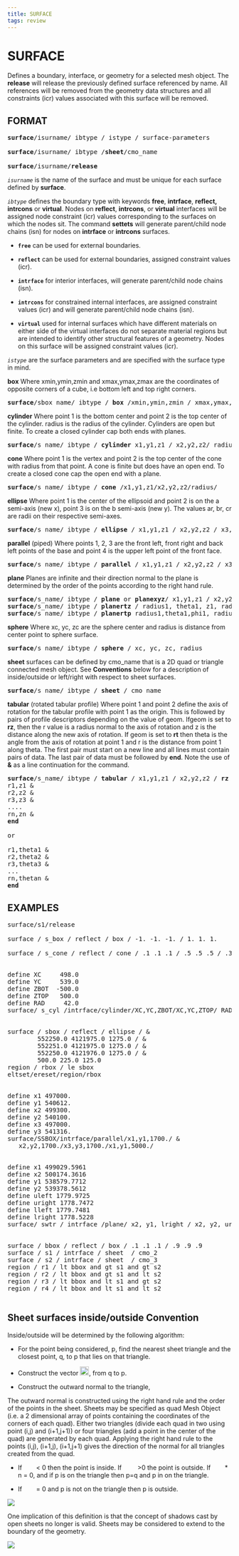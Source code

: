 ```yaml
---
title: SURFACE
tags: review
---
```


# SURFACE #

Defines a boundary, interface, or geometry for a selected mesh object. The **release** will release the previously defined surface referenced by name.  All references will be removed from the geometry data structures and all constraints (icr) values associated with this surface will be removed.

## FORMAT ##

<pre>
<b>surface</b>/isurname/ ibtype / istype / surface-parameters

<b>surface</b>/isurname/ ibtype /<b>sheet</b>/cmo_name

<b>surface</b>/isurname/<b>release</b>
</pre>


*`isurname`* is the name of the surface and must be unique for each surface defined by **surface**.


*`ibtype`* defines the boundary type with keywords **free**, **intrface**, **reflect, intrcons** or
**virtual**. Nodes on **reflect**, **intrcons**, or **virtual** interfaces will be assigned
node constraint (icr) values corresponding to the surfaces on which the nodes sit. The
command **settets** will generate parent/child node chains (isn) for nodes on **intrface** or **intrcons** surfaces.

* **`free`**  can be used for external boundaries.

* **`reflect`** can be used for external boundaries, assigned constraint values (icr).

* **`intrface`** for interior interfaces, will generate parent/child node chains (isn).

* **`intrcons`** for constrained internal interfaces, are assigned constraint values (icr) and will generate parent/child node chains (isn). 

* **`virtual`** used for internal surfaces which have different materials on either side of the virtual interfaces do not
separate material regions but are intended to identify other structural features of a geometry. Nodes on this surface will be assigned constraint values (icr).



*`istype`* are the surface parameters and are specified with the
surface type in mind. 

**box** Where xmin,ymin,zmin and xmax,ymax,zmax are the coordinates of opposite corners of a cube, i.e bottom left and top right corners.
<pre>
<b>surface</b>/sbox_name/ ibtype / <b>box</b> /xmin,ymin,zmin / xmax,ymax,zmax/
</pre>

**cylinder** Where point 1 is the bottom center and point 2 is the top center of the cylinder. radius is the radius of the cylinder. Cylinders are open but finite.  To create a closed cylinder cap both ends with planes.
<pre>
<b>surface</b>/s_name/ ibtype / <b>cylinder</b> x1,y1,z1 / x2,y2,z2/ radius
</pre>

**cone** Where point 1 is the vertex and point 2 is the top center of the cone with radius from that point. A cone is finite but does have an open end. To create a closed cone cap the open end with a plane.
<pre>
<b>surface</b>/s_name/ ibtype / <b>cone</b> /x1,y1,z1/x2,y2,z2/radius/
</pre>

**ellipse** Where point 1 is the center of the ellipsoid and point 2 is on the a semi-axis (new x), point 3 is on the b semi-axis (new y). The values ar, br, cr are radii on their respective semi-axes.
<pre>
<b>surface</b>/s_name/ ibtype / <b>ellipse</b> / x1,y1,z1 / x2,y2,z2 / x3,y3,z3 / ar, br, cr /
</pre>

**parallel** (piped) Where points 1, 2, 3 are the front left, front right and back left points of the base and point 4 is the upper left point of the front face.
<pre>
<b>surface</b>/s_name/ ibtype / <b>parallel</b> / x1,y1,z1 / x2,y2,z2 / x3,y3,z3 / x4,y4,z4 
</pre>

**plane** Planes are infinite and their direction normal to the plane is determined by the order of the points according to the right hand rule. 
<pre>
<b>surface</b>/s_name/ ibtype / <b>plane</b> or <b>planexyz</b>/ x1,y1,z1 / x2,y2,z2 / x3,y3,z3
<b>surface</b>/s_name/ ibtype / <b>planertz</b> / radius1, theta1, z1, radius2, theta2, z2, radius ,zcen/
<b>surface</b>/s_name/ ibtype / <b>planertp</b> radius1,theta1,phi1, radius2,theta2,phi2, radius3,theta3,phi3/ xc, yc, zc
</pre>

**sphere** Where xc, yc, zc are the sphere center and radius is distance from center point to sphere surface.
<pre>
<b>surface</b>/s_name/ ibtype / <b>sphere</b> / xc, yc, zc, radius
</pre>

**sheet** surfaces can be defined by cmo_name that is a 2D quad or triangle connected mesh object. See **Conventions** below for a description of inside/outside or left/right with respect to sheet surfaces.
<pre>
<b>surface</b>/s_name/ ibtype / <b>sheet</b> / cmo_name
</pre>

**tabular** (rotated tabular profile) Where point 1 and point 2 define the axis of rotation for the tabular profile with point 1 as the origin. This is followed by pairs of profile descriptors depending on the value of geom. Ifgeom is set to **rz**, then the r value is a radius normal to the axis of rotation and z is the distance along the new axis of rotation. If geom is set to **rt** then theta is the angle from the axis of rotation at point 1 and r is the distance from point 1 along theta. The first pair must start on a new line and all lines must contain pairs of data. The last pair of data must be followed by **end**. Note the use of **&** as a line continuation for the command.
<pre>
<b>surface</b>/s_name/ ibtype / <b>tabular</b> / x1,y1,z1 / x2,y2,z2 / <b>rz</b> <b>rt</b>/ &
r1,z1 & 
r2,z2 & 
r3,z3 & 
.... 
rn,zn & 
<b>end</b>

or 

r1,theta1 & 
r2,theta2 & 
r3,theta3 & 
... 
rn,thetan & 
<b>end</b>
</pre>


## EXAMPLES ##

<pre>
surface/s1/release

surface / s_box / reflect / box / -1. -1. -1. / 1. 1. 1.

surface / s_cone / reflect / cone / .1 .1 .1 / .5 .5 .5 / .3


define XC     498.0
define YC     539.0
define ZBOT  -500.0
define ZTOP   500.0
define RAD     42.0
surface/ s_cyl /intrface/cylinder/XC,YC,ZBOT/XC,YC,ZTOP/ RAD


surface / sbox / reflect / ellipse / &
        552250.0 4121975.0 1275.0 / &
        552251.0 4121975.0 1275.0 / &
        552250.0 4121976.0 1275.0 / &
        500.0 225.0 125.0
region / rbox / le sbox
eltset/ereset/region/rbox


define x1 497000.
define y1 540612.
define x2 499300.
define y2 540100.
define x3 497000.
define y3 541316.
surface/SSBOX/intrface/parallel/x1,y1,1700./ &
   x2,y2,1700./x3,y3,1700./x1,y1,5000./


define x1 499029.5961
define x2 500174.3616
define y1 538579.7712
define y2 539378.5612
define uleft 1779.9725
define uright 1778.7472
define lleft 1779.7481
define lright 1778.5228
surface/ swtr / intrface /plane/ x2, y1, lright / x2, y2, uright / x1, y2, uleft


surface / bbox / reflect / box / .1 .1 .1 / .9 .9 .9
surface / s1 / intrface / sheet  / cmo_2
surface / s2 / intrface / sheet  / cmo_3
region / r1 / lt bbox and gt s1 and gt s2
region / r2 / lt bbox and gt s1 and lt s2
region / r3 / lt bbox and lt s1 and gt s2
region / r4 / lt bbox and lt s1 and lt s2

</pre>



## Sheet surfaces inside/outside Convention ##

Inside/outside  will be determined by the following algorithm:

* For the point being considered, p, find the nearest sheet triangle
and the closest point, q, to p that lies on that triangle.

* Construct the vector <img height="20" width="`20" src="https://lanl.github.io/LaGriT/assets/images/Image255.gif">, from q to p.

* Construct the outward normal to the triangle, <img height="10" width="10" src="https://lanl.github.io/LaGriT/assets/images/Image256.gif">

The outward normal is constructed using the right hand rule and the order of the
points in the sheet. Sheets may be specified as quad Mesh Object (i.e. a
2 dimensional array of points containing the coordinates of the corners
of each quad). Either two triangles (divide each quad in two using point
(i,j) and (i+1,j+1)) or four triangles (add a point in the center of the
quad) are generated by each quad. Applying the right hand rule to the
points (i,j), (i+1,j), (i+1,j+1) gives the direction of the normal for
all triangles created from the quad.

* If <img height="10" width="10" src="https://lanl.github.io/LaGriT/assets/images/Image255.gif"> <img height="10" width="10" src="https://lanl.github.io/LaGriT/assets/images/Image256.gif">  &lt; 0 then
the point is inside. If  <img height="10" width="10" src="https://lanl.github.io/LaGriT/assets/images/Image255.gif"> <img height="10" width="10" src="https://lanl.github.io/LaGriT/assets/images/Image256.gif">  &gt;0 the
point is outside. If <img height="10" width="10" src="https://lanl.github.io/LaGriT/assets/images/Image255.gif"> <img height="10" width="10" src="https://lanl.github.io/LaGriT/assets/images/Image256.gif">  * n = 0, and if
p is on the triangle then p=q and p in on the triangle.

* If <img height="10" width="10" src="https://lanl.github.io/LaGriT/assets/images/Image255.gif"> <img height="10" width="10" src="https://lanl.github.io/LaGriT/assets/images/Image256.gif">  = 0 and p is not on the triangle then p is outside.

<img src="https://lanl.github.io/LaGriT/assets/images/Image257.gif"> 

One implication of this definition is that the concept of shadows cast
by open sheets no longer is valid. Sheets may be considered to extend to
the boundary of the geometry.

<img src="https://lanl.github.io/LaGriT/assets/images/Image259.gif"> 
